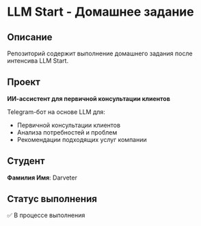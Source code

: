 # LLM Start - Домашнее задание

## Описание

Репозиторий содержит выполнение домашнего задания после интенсива LLM Start.

## Проект

**ИИ-ассистент для первичной консультации клиентов**

Telegram-бот на основе LLM для:
- Первичной консультации клиентов
- Анализа потребностей и проблем  
- Рекомендации подходящих услуг компании

## Студент
**Фамилия Имя**: Darveter

## Статус выполнения
✅ В процессе выполнения